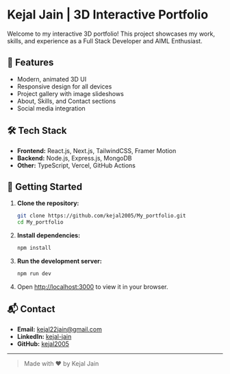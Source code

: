 # Kejal Jain | 3D Interactive Portfolio

Welcome to my interactive 3D portfolio! This project showcases my work, skills, and experience as a Full Stack Developer and AIML Enthusiast.

## 🚀 Features
- Modern, animated 3D UI
- Responsive design for all devices
- Project gallery with image slideshows
- About, Skills, and Contact sections
- Social media integration

## 🛠️ Tech Stack
- **Frontend:** React.js, Next.js, TailwindCSS, Framer Motion
- **Backend:** Node.js, Express.js, MongoDB
- **Other:** TypeScript, Vercel, GitHub Actions



## 📝 Getting Started

1. **Clone the repository:**
   ```bash
   git clone https://github.com/kejal2005/My_portfolio.git
   cd My_portfolio
   ```
2. **Install dependencies:**
   ```bash
   npm install
   ```
3. **Run the development server:**
   ```bash
   npm run dev
   ```
4. Open [http://localhost:3000](http://localhost:3000) to view it in your browser.

## 📬 Contact
- **Email:** kejal22jain@gmail.com
- **LinkedIn:** [kejal-jain](https://www.linkedin.com/in/kejal-jain)
- **GitHub:** [kejal2005](https://github.com/kejal2005)

---

> Made with ❤️ by Kejal Jain 
